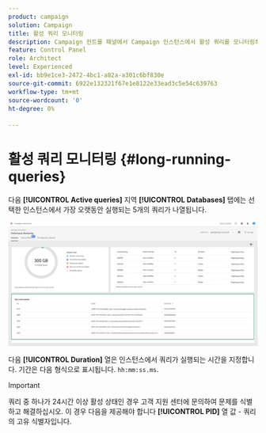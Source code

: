 ```yaml
---
product: campaign
solution: Campaign
title: 활성 쿼리 모니터링
description: Campaign 컨트롤 패널에서 Campaign 인스턴스에서 활성 쿼리를 모니터링하는 방법을 알아봅니다.
feature: Control Panel
role: Architect
level: Experienced
exl-id: bb9e1ce3-2472-4bc1-a82a-a301c6bf830e
source-git-commit: 6922e132321f67e1e8122e33ead3c5e54c639763
workflow-type: tm+mt
source-wordcount: '0'
ht-degree: 0%

---
```


# 활성 쿼리 모니터링 {#long-running-queries}

다음 **[!UICONTROL Active queries]** 지역 **[!UICONTROL Databases]** 탭에는 선택한 인스턴스에서 가장 오랫동안 실행되는 5개의 쿼리가 나열됩니다.

![](assets/active-queries.png)

다음 **[!UICONTROL Duration]** 열은 인스턴스에서 쿼리가 실행되는 시간을 지정합니다. 기간은 다음 형식으로 표시됩니다. `hh:mm:ss.ms`.

>[!IMPORTANT]
>
>쿼리 중 하나가 24시간 이상 활성 상태인 경우 고객 지원 센터에 문의하여 문제를 식별하고 해결하십시오. 이 경우 다음을 제공해야 합니다 **[!UICONTROL PID]** 열 값 - 쿼리의 고유 식별자입니다.
